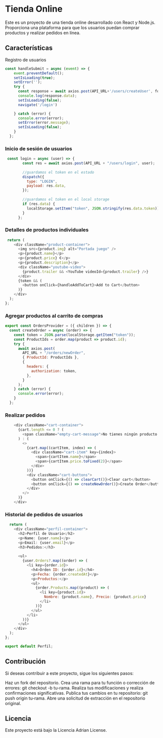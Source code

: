 # Tienda Online
Este es un proyecto de una tienda online desarrollado con React y Node.js. Proporciona una plataforma para que los usuarios puedan comprar productos y realizar pedidos en línea.

## Características
Registro de usuarios
``` js
const handleSubmit = async (event) => {
    event.preventDefault();
    setIsLoading(true);
    setError('');
    try {
      const response = await axios.post(API_URL+'/users/createUser', formValues);
      console.log(response.data);
      setIsLoading(false);
      navigate('/login')

    } catch (error) {
      console.error(error);
      setError(error.message);
      setIsLoading(false);
    }
  };

```
### Inicio de sesión de usuarios
``` js
 const login = async (user) => {
        const res = await axios.post(API_URL + "/users/login", user);
    
        //guardamos el token en el estado
        dispatch({
          type: "LOGIN",
          payload: res.data,
        });
    
        //guardamos el token en el local storage
        if (res.data) {
          localStorage.setItem("token", JSON.stringify(res.data.token));
        }
      };
```
### Detalles de productos individuales
``` js
 return (
    <div className="product-container">
      <img src={product.img} alt="Portada juego" />
      <p>{product.name}</p>
      <p>{product.price} €</p>
      <p>{product.description}</p>
      <div className="youtube-video">
        {product.trailer && <YouTube videoId={product.trailer} />}
      </div>
      {token && (
        <button onClick={handleAddToCart}>Add to Cart</button>
      )}
    </div>
  );
};

```
### Agregar productos al carrito de compras
``` js
export const OrdersProvider = ({ children }) => {
  const createOrder = async (order) => {
    const token = JSON.parse(localStorage.getItem("token"));
    const ProductIds = order.map(product => product.id);
    try {
      await axios.post(
        API_URL + "/orders/newOrder",
        { ProductId: ProductIds },
        {
          headers: {
            authorization: token,
          },
        }
      );
    } catch (error) {
      console.error(error);
    }
  };
```
### Realizar pedidos
``` js 
    <div className="cart-container">
      {cart.length <= 0 ? (
        <span className="empty-cart-message">No tienes ningún producto añadido</span>
      ) : (
        <>
          {cart.map((cartItem, index) => (
            <div className="cart-item" key={index}>
              <span>{cartItem.name}</span>
              <span>{cartItem.price.toFixed(2)}</span>
            </div>
          ))}
          <div className="cart-buttons">
            <button onClick={() => clearCart()}>Clear cart</button>
            <button onClick={() => createNewOrder()}>Create Order</button>
          </div>
        </>
      )}
    </div>
```
### Historial de pedidos de usuarios
``` js
  return (
    <div className="perfil-container">
      <h2>Perfil de Usuario</h2>
      <p>Name: {user.name}</p>
      <p>Email: {user.email}</p>
      <h3>Pedidos:</h3>
  
      <ul>
        {user.Orders?.map((order) => (
          <li key={order.id}>
            <h4>Orden ID: {order.id}</h4>
            <p>Fecha: {order.createdAt}</p>
            <p>Productos:</p>
            <ul>
              {order.Products.map((product) => (
                <li key={product.id}>
                  Nombre: {product.name}, Precio: {product.price}
                </li>
              ))}
            </ul>
          </li>
        ))}
      </ul>
    </div>
  );
};

export default Perfil;

```
## Contribución
Si deseas contribuir a este proyecto, sigue los siguientes pasos:

Haz un fork del repositorio.
Crea una rama para tu función o corrección de errores: git checkout -b tu-rama.
Realiza tus modificaciones y realiza confirmaciones significativas.
Publica tus cambios en tu repositorio: git push origin tu-rama.
Abre una solicitud de extracción en el repositorio original.
## Licencia
Este proyecto está bajo la Licencia Adrian License.

